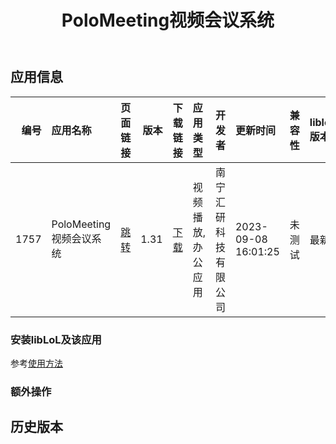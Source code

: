 ﻿---
id: 1757
title: PoloMeeting视频会议系统
toc: true
weight: 1757
---

## 应用信息 
|   编号 | 应用名称              | 页面链接                                        |   版本 | 下载链接                                                                    | 应用类型      | 开发者        | 更新时间                | 兼容性   | liblol版本   |
|-----:|:------------------|:--------------------------------------------|-----:|:------------------------------------------------------------------------|:----------|:-----------|:--------------------|:------|:-----------|
| 1757 | PoloMeeting视频会议系统 | [跳转](http://app.loongapps.cn/#/detail/1757) | 1.31 | [下载](http://113.24.212.22:8090/upload/file/polomeeting-loongarch64.deb) | 视频播放,办公应用 | 南宁汇研科技有限公司 | 2023-09-08 16:01:25 | 未测试   | 最新         |
### 安装libLoL及该应用 
参考[使用方法](/docs/usage) 
### 额外操作 


## 历史版本 
 
